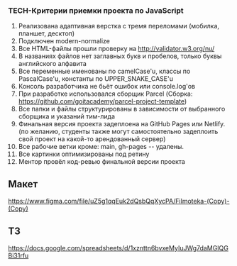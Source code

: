 ### TECH-Критерии приемки проекта по JavaScript

1. Реализована адаптивная верстка с тремя переломами (мобилка, планшет, десктоп)
2. Подключен modern-normalize
3. Все HTML-файлы прошли проверку на http://validator.w3.org/nu/
4. В названиях файлов нет заглавных букв и пробелов, только буквы английского алфавита
5. Все переменные именованы по camelCase'u, классы по PascalCase'u, константы по UPPER_SNAKE_CASE'u
6. Консоль разработчика не бьёт ошибок или console.log'ов
7. При разработке использовался сборщик Parcel (Сборка:
   https://github.com/goitacademy/parcel-project-template)
8. Все папки и файлы структурированы в зависимости от выбранного сборщика и указаний тим-лида
9. Финальная версия проекта задеплоена на GitHub Pages или Netlify. (по желанию, студенты также
   могут самостоятельно задеплоить свой проект на какой-то арендованный сервер)
10. Все рабочие ветки кроме: main, gh-pages -- удалены.
11. Все картинки оптимизированы под ретину
12. Ментор провёл код-ревью финальной версии проекта

## Макет

https://www.figma.com/file/uZ5g1qqEuk2dQsbQqXycPA/Filmoteka-(Copy)-(Copy)

## ТЗ

https://docs.google.com/spreadsheets/d/1xznttn6bvxeMyIuJWg7daMGIQGBi31rfu
